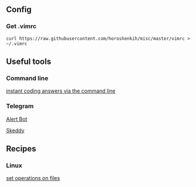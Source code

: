 ## Config
### Get .vimrc
```curl https://raw.githubusercontent.com/horoshenkih/misc/master/vimrc > ~/.vimrc```

## Useful tools
### Command line
[instant coding answers via the command line](https://github.com/gleitz/howdoi)
### Telegram
[Alert Bot](http://botsfortelegram.com/project/alert-bot/)

[Skeddy](https://skeddy.me/)
## Recipes
### Linux
[set operations on files](https://unix.stackexchange.com/questions/11343/linux-tools-to-treat-files-as-sets-and-perform-set-operations-on-them)
